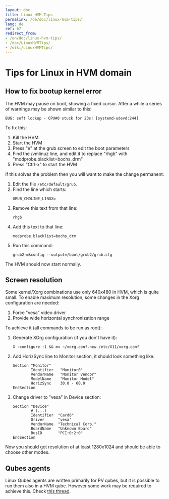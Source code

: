 ```yaml
---
layout: doc
title: Linux HVM Tips
permalink: /de/doc/linux-hvm-tips/
lang: de
ref: 67
redirect_from:
- /en/doc/linux-hvm-tips/
- /doc/LinuxHVMTips/
- /wiki/LinuxHVMTips/
---
```


Tips for Linux in HVM domain
============================

How to fix bootup kernel error 
-------------------------------

The HVM may pause on boot, showing a fixed cursor.
After a while a series of warnings may be shown similar to this:

    BUG: soft lockup - CPU#0 stuck for 23s! [systemd-udevd:244]

To fix this:

1.  Kill the HVM.
1.  Start the HVM
1.  Press "e" at the grub screen to edit the boot parameters
1.  Find the /vmlinuz line, and edit it to replace "rhgb" with "modprobe.blacklist=bochs_drm"
1.  Press "Ctrl-x" to start the HVM

If this solves the problem then you will want to make the change permanent:

1.  Edit the file `/etc/default/grub`.
1.  Find the line which starts:
    ~~~
    GRUB_CMDLINE_LINUX=
    ~~~
1.  Remove this text from that line:
    ~~~
    rhgb
    ~~~
1.  Add this text to that line:
    ~~~
    modprobe.blacklist=bochs_drm
    ~~~
1.  Run this command:
    ~~~
    grub2-mkconfig --output=/boot/grub2/grub.cfg
    ~~~

The HVM should now start normally.


Screen resolution
-----------------

Some kernel/Xorg combinations use only 640x480 in HVM, which is quite small. 
To enable maximum resolution, some changes in the Xorg configuration are needed:
1.  Force "vesa" video driver
2.  Provide wide horizontal synchronization range

To achieve it (all commands to be run as root):

1.  Generate XOrg configuration (if you don't have it):
    ~~~
    X -configure :1 && mv ~/xorg.conf.new /etc/X11/xorg.conf
    ~~~

1.  Add HorizSync line to Monitor section, it should look something like:
    ~~~
    Section "Monitor"
            Identifier   "Monitor0"
            VendorName   "Monitor Vendor"
            ModelName    "Monitor Model"
            HorizSync    30.0 - 60.0
    EndSection
    ~~~

1.  Change driver to "vesa" in Device section:
    ~~~
    Section "Device"
            # (...)
            Identifier  "Card0"
            Driver      "vesa"
            VendorName  "Technical Corp."
            BoardName   "Unknown Board"
            BusID       "PCI:0:2:0"
    EndSection
    ~~~

Now you should get resolution of at least 1280x1024 and should be able to choose other modes.

Qubes agents
------------

Linux Qubes agents are written primarily for PV qubes, but it is possible to run them also in a HVM qube.
However some work may be required to achieve this. Check [this thread](https://groups.google.com/group/qubes-devel/browse_thread/thread/081df4a43e49e7a5).
